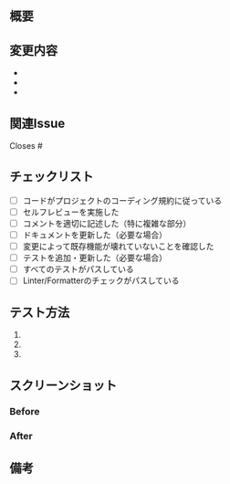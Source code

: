 ## 概要
<!-- このPRの概要を簡潔に記述してください -->

## 変更内容
<!-- 具体的な変更内容を記述してください -->
- 
- 
- 

## 関連Issue
<!-- 関連するIssueがあればリンクしてください -->
Closes #

## チェックリスト
<!-- 以下の項目を確認してチェックを入れてください -->
- [ ] コードがプロジェクトのコーディング規約に従っている
- [ ] セルフレビューを実施した
- [ ] コメントを適切に記述した（特に複雑な部分）
- [ ] ドキュメントを更新した（必要な場合）
- [ ] 変更によって既存機能が壊れていないことを確認した
- [ ] テストを追加・更新した（必要な場合）
- [ ] すべてのテストがパスしている
- [ ] Linter/Formatterのチェックがパスしている

## テスト方法
<!-- このPRの動作確認方法を記述してください -->
1. 
2. 
3. 

## スクリーンショット
<!-- UI/UXに関わる変更の場合、Before/Afterのスクリーンショットを添付してください -->

### Before
<!-- 変更前のスクリーンショット -->

### After
<!-- 変更後のスクリーンショット -->

## 備考
<!-- レビュアーへの注意事項や、その他の情報があれば記述してください -->